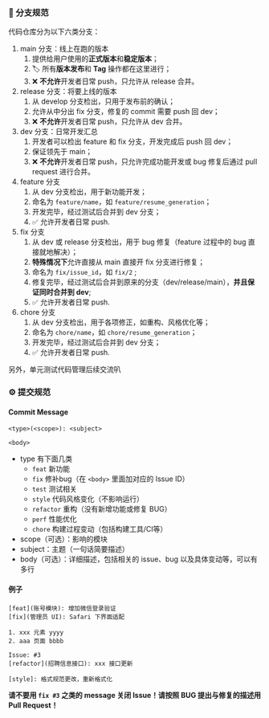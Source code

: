 ### 🎋 分支规范

代码仓库分为以下六类分支：

1. main 分支：线上在跑的版本
   1. 提供给用户使用的**正式版本**和**稳定版本**；
   2. 🏷️ 所有**版本发布**和 **Tag** 操作都在这里进行；
   3. ❌ **不允许**开发者日常 push，只允许从 release 合并。
2. release 分支：将要上线的版本
   1. 从 develop 分支检出，只用于发布前的确认；
   2. 允许从中分出 fix 分支，修复的 commit 需要 push 回 dev；
   3. ❌ **不允许**开发者日常 push，只允许从 dev 合并。
3. dev 分支：日常开发汇总
   1. 开发者可以检出 feature 和 fix 分支，开发完成后 push 回 dev；
   2. 保证领先于 main；
   3. ❌ **不允许**开发者日常 push，只允许完成功能开发或 bug 修复后通过 pull request 进行合并。
4. feature 分支
   1. 从 dev 分支检出，用于新功能开发；
   2. 命名为 `feature/name`，如 `feature/resume_generation`；
   3. 开发完毕，经过测试后合并到 dev 分支；
   4. ✅ 允许开发者日常 push.
5. fix 分支
   1. 从 dev 或 release 分支检出，用于 bug 修复（feature 过程中的 bug 直接就地解决）；
   2. **特殊情况下**允许直接从 main 直接开 fix 分支进行修复；
   3. 命名为 `fix/issue_id`，如 `fix/2` ;
   4. 修复完毕，经过测试后合并到原来的分支（dev/release/main），**并且保证同时合并到 dev**;
   5. ✅ 允许开发者日常 push.
6. chore 分支
   1. 从 dev 分支检出，用于各项修正，如重构、风格优化等；
   2. 命名为 `chore/name`，如 `chore/resume_generation`；
   3. 开发完毕，经过测试后合并到 dev 分支；
   4. ✅ 允许开发者日常 push.

另外，单元测试代码管理后续交流叭

### ⚙ 提交规范

#### Commit Message

```
<type>(<scope>): <subject>

<body>
```

- type 有下面几类
  - `feat` 新功能
  - `fix` 修补bug（在 `<body>` 里面加对应的 Issue ID）
  - `test` 测试相关
  - `style` 代码风格变化（不影响运行）
  - `refactor` 重构（没有新增功能或修复 BUG）
  - `perf` 性能优化
  - `chore` 构建过程变动（包括构建工具/CI等）
- scope（可选）：影响的模块
- subject：主题（一句话简要描述）
- body（可选）：详细描述，包括相关的 issue、bug 以及具体变动等，可以有多行

#### 例子

```
[feat](账号模块): 增加微信登录验证
[fix](管理员 UI): Safari 下界面适配

1. xxx 元素 yyyy
2. aaa 页面 bbbb

Issue: #3
[refactor](招聘信息接口): xxx 接口更新
```



```
[style]: 格式规范更改，重新格式化
```

**请不要用 `fix #3` 之类的 message 关闭 Issue！请按照 BUG 提出与修复的描述用 Pull Request！**